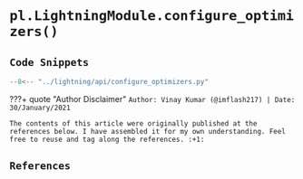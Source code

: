 
# `pl.LightningModule.configure_optimizers()`

## `Code Snippets`

```python
--8<-- "../lightning/api/configure_optimizers.py"
```

<!-- ######################################################################################################### -->

???+ quote "Author Disclaimer"
    `Author: Vinay Kumar (@imflash217) | Date: 30/January/2021`

    The contents of this article were originally published at the references below. I have assembled it for my own understanding. Feel free to reuse and tag along the references. :+1:

## `References`
[^1]:

<!-- ######################################################################################################### -->